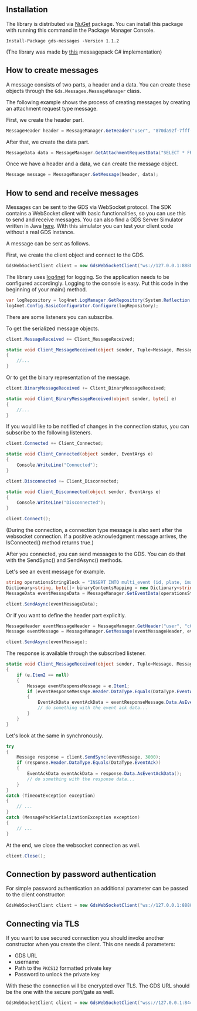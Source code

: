 ## Installation

The library is distributed via [NuGet](https://www.nuget.org/packages/gds-messages/) package. You can install this package with running this command in the Package Manager Console.

`Install-Package gds-messages -Version 1.1.2`

(The library was made by [this](https://github.com/neuecc/MessagePack-CSharp) messagepack C# implementation)

## How to create messages

A message consists of two parts, a header and a data. You can create these objects through the `Gds.Messages.MessageManager` class.

The following example shows the process of creating messages by creating an attachment request type message.

First, we create the header part.
```csharp
MessageHeader header = MessageManager.GetHeader("user", "870da92f-7fff-48af-825e-05351ef97acd", 1582612168230, 1582612168230, false, null, null, null, null, DataType.AttachmentRequest);
```

After that, we create the data part.
```csharp
MessageData data = MessageManager.GetAttachmentRequestData("SELECT * FROM \"multi_event-@attachment\" WHERE id='ATID2006241023125470' and ownerid='EVNT2006241023125470' FOR UPDATE WAIT 86400");
```

Once we have a header and a data, we can create the message object.
```csharp
Message message = MessageManager.GetMessage(header, data);
```

## How to send and receive messages

Messages can be sent to the GDS via WebSocket protocol. The SDK contains a WebSocket client with basic functionalities, so you can use this to send and receive messages.
You can also find a GDS Server Simulator written in Java [here](https://github.com/arh-eu/gds-server-simulator). With this simulator you can test your client code without a real GDS instance.

A message can be sent as follows.

First, we create the client object and connect to the GDS.
```csharp
GdsWebSocketClient client = new GdsWebSocketClient("ws://127.0.0.1:8888/gate", "user");
``` 

The library uses [log4net](https://logging.apache.org/log4net/) for logging. So the application needs to be configured accordingly.
Logging to the console is easy. Put this code in the beginning of your main() method.
```csharp
var logRepository = log4net.LogManager.GetRepository(System.Reflection.Assembly.GetEntryAssembly());    
log4net.Config.BasicConfigurator.Configure(logRepository);
```

There are some listeners you can subscribe.

To get the serialized message objects.
```csharp
client.MessageReceived += Client_MessageReceived;

static void Client_MessageReceived(object sender, Tuple<Message, MessagePackSerializationException> e)
{
    //...
}

```

Or to get the binary representation of the message.
```csharp
client.BinaryMessageReceived += Client_BinaryMessageReceived;

static void Client_BinaryMessageReceived(object sender, byte[] e)
{
	//...
}
```

If you would like to be notified of changes in the connection status, you can subscribe to the following listeners.
```csharp
client.Connected += Client_Connected;

static void Client_Connected(object sender, EventArgs e)
{
    Console.WriteLine("Connected");
}
```

```csharp
client.Disconnected += Client_Disconnected;

static void Client_Disconnected(object sender, EventArgs e)
{
    Console.WriteLine("Disconnected");
}
```

```csharp
client.Connect();
``` 

(During the connection, a connection type message is also sent after the websocket connection. If a positive acknowledgment message arrives, the IsConnected() method returns true.)

After you connected, you can send messages to the GDS. You can do that with the SendSync() and SendAsync() methods.

Let's see an event message for example.

```csharp
string operationsStringBlock = "INSERT INTO multi_event (id, plate, images) VALUES('EVNT2006241023125476', 'ABC123', array('ATID2006241023125470'));INSERT INTO \"multi_event-@attachment\" (id, meta, data) VALUES('ATID2006241023125470', 'some_meta', 0x62696e6172795f69645f6578616d706c65)";
Dictionary<string, byte[]> binaryContentsMapping = new Dictionary<string, byte[]> { { "62696e6172795f69645f6578616d706c65", new byte[] { 1, 2, 3 } } };
MessageData eventMessageData = MessageManager.GetEventData(operationsStringBlock, binaryContentsMapping);

client.SendAsync(eventMessageData);
```

Or if you want to define the header part explicitly.
```csharp
MessageHeader eventMessageHeader = MessageManager.GetHeader("user", "c08ea082-9dbf-4d96-be36-4e4eab6ae624", 1582612168230, 1582612168230, false, null, null, null, null, DataType.Event);
Message eventMessage = MessageManager.GetMessage(eventMessageHeader, eventMessageData);

client.SendAsync(eventMessage);
```

The response is available through the subscribed listener.
```csharp
static void Client_MessageReceived(object sender, Tuple<Message, MessagePackSerializationException> e)
{
    if (e.Item2 == null)
    {
        Message eventResponseMessage = e.Item1;
        if (eventResponseMessage.Header.DataType.Equals(DataType.EventAck))
        {
            EventAckData eventAckData = eventResponseMessage.Data.AsEventAckData();
            // do something with the event ack data...
        }
    }
}
```

Let's look at the same in synchronously.
```csharp
try
{
    Message response = client.SendSync(eventMessage, 3000);
    if (response.Header.DataType.Equals(DataType.EventAck))
    {
        EventAckData eventAckData = response.Data.AsEventAckData();
        // do something with the response data...
    }
}
catch (TimeoutException exception)
{
    // ...
}
catch (MessagePackSerializationException exception)
{
    // ...
}
```

At the end, we close the websocket connection as well.
```csharp
client.Close();
```

## Connection by password authentication

For simple password authentication an additional parameter can be passed to the client constructor:

```csharp
GdsWebSocketClient client = new GdsWebSocketClient("ws://127.0.0.1:8888/gate", "user", "u$€r_p4$$w0rD");
```

## Connecting via TLS

If you want to use secured connection you should invoke another constructor when you create the client. This one needs 4 parameters:

 - GDS URL
 - username
 - Path to the `PKCS12` formatted private key
 - Password to unlock the private key 
 
With these the connection will be encrypted over TLS. The GDS URL should be the one with the secure port/gate as well.

```csharp
GdsWebSocketClient client = new GdsWebSocketClient("wss://127.0.0.1:8443/gates", "tls_user", "tlsuser_private_key.p12", "very_secret_password_for_the_tls_certificate");
```
